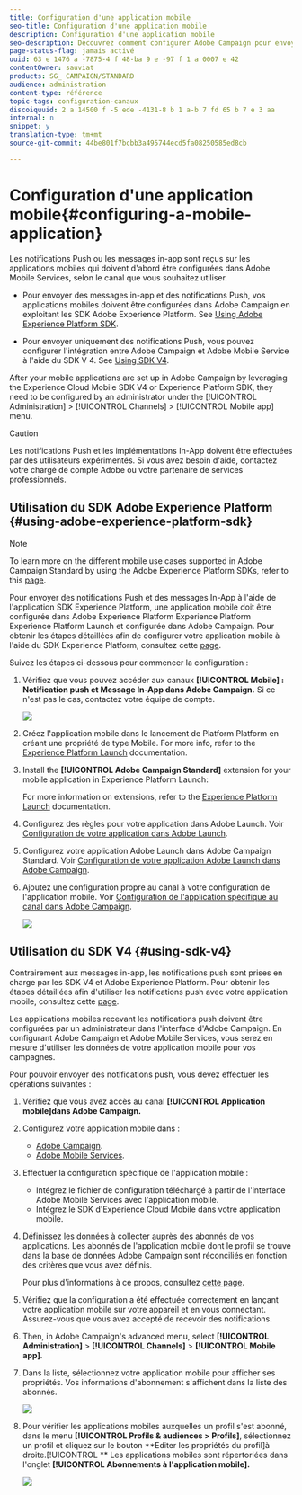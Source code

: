 ```yaml
---
title: Configuration d'une application mobile
seo-title: Configuration d'une application mobile
description: Configuration d'une application mobile
seo-description: Découvrez comment configurer Adobe Campaign pour envoyer des notifications push ou des message In-App à l'aide du SDK V4 ou du SDK Experience Platform.
page-status-flag: jamais activé
uuid: 63 e 1476 a -7875-4 f 48-ba 9 e -97 f 1 a 0007 e 42
contentOwner: sauviat
products: SG_ CAMPAIGN/STANDARD
audience: administration
content-type: référence
topic-tags: configuration-canaux
discoiquuid: 2 a 14500 f -5 ede -4131-8 b 1 a-b 7 fd 65 b 7 e 3 aa
internal: n
snippet: y
translation-type: tm+mt
source-git-commit: 44be801f7bcbb3a495744ecd5fa08250585ed8cb

---
```



# Configuration d'une application mobile{#configuring-a-mobile-application}

Les notifications Push ou les messages in-app sont reçus sur les applications mobiles qui doivent d'abord être configurées dans Adobe Mobile Services, selon le canal que vous souhaitez utiliser.

* Pour envoyer des messages in-app et des notifications Push, vos applications mobiles doivent être configurées dans Adobe Campaign en exploitant les SDK Adobe Experience Platform. See [Using Adobe Experience Platform SDK](#using-adobe-experience-platform-sdk).

* Pour envoyer uniquement des notifications Push, vous pouvez configurer l'intégration entre Adobe Campaign et Adobe Mobile Service à l'aide du SDK V 4. See [Using SDK V4](#using-sdk-v4).

After your mobile applications are set up in Adobe Campaign by leveraging the Experience Cloud Mobile SDK V4 or Experience Platform SDK, they need to be configured by an administrator under the [!UICONTROL Administration] &gt; [!UICONTROL Channels] &gt; [!UICONTROL Mobile app] menu.

>[!CAUTION]
>
>Les notifications Push et les implémentations In-App doivent être effectuées par des utilisateurs expérimentés. Si vous avez besoin d'aide, contactez votre chargé de compte Adobe ou votre partenaire de services professionnels.

## Utilisation du SDK Adobe Experience Platform {#using-adobe-experience-platform-sdk}

>[!Note]
>
>To learn more on the different mobile use cases supported in Adobe Campaign Standard by using the Adobe Experience Platform SDKs, refer to this [page](https://helpx.adobe.com/campaign/kb/configure-launch-rules-acs-use-cases.html).

Pour envoyer des notifications Push et des messages In-App à l'aide de l'application SDK Experience Platform, une application mobile doit être configurée dans Adobe Experience Platform Experience Platform Experience Platform Launch et configurée dans Adobe Campaign. Pour obtenir les étapes détaillées afin de configurer votre application mobile à l'aide du SDK Experience Platform, consultez cette [page](https://helpx.adobe.com/campaign/kb/configuring-app-sdkv4.html).

Suivez les étapes ci-dessous pour commencer la configuration :

1. Vérifiez que vous pouvez accéder aux canaux **[!UICONTROL Mobile] : Notification push et Message In-App dans Adobe Campaign.** Si ce n'est pas le cas, contactez votre équipe de compte.

   ![](assets/launch_1.png)

1. Créez l'application mobile dans le lancement de Platform Platform en créant une propriété de type Mobile. For more info, refer to the [Experience Platform Launch](https://aep-sdks.gitbook.io/docs/getting-started/create-a-mobile-property#create-a-new-mobile-property) documentation.
1. Install the **[!UICONTROL Adobe Campaign Standard]** extension for your mobile application in Experience Platform Launch:

   For more information on extensions, refer to the [Experience Platform Launch](https://aep-sdks.gitbook.io/docs/using-mobile-extensions/adobe-campaign-standard) documentation.

1. Configurez des règles pour votre application dans Adobe Launch. Voir [Configuration de votre application dans Adobe Launch](https://helpx.adobe.com/campaign/kb/config-app-in-launch.html#Step1Createdataelements).
1. Configurez votre application Adobe Launch dans Adobe Campaign Standard. Voir [Configuration de votre application Adobe Launch dans Adobe Campaign](https://helpx.adobe.com/campaign/kb/configuring-app-sdk.html#SettingupyourAdobeLaunchapplicationinAdobeCampaign).
1. Ajoutez une configuration propre au canal à votre configuration de l'application mobile. Voir [Configuration de l'application spécifique au canal dans Adobe Campaign](https://helpx.adobe.com/campaign/kb/configuring-app-sdk.html#ChannelspecificapplicationconfigurationinAdobeCampaign).

   ![](assets/launch_2.png)

## Utilisation du SDK V4 {#using-sdk-v4}

Contrairement aux messages in-app, les notifications push sont prises en charge par les SDK V4 et Adobe Experience Platform. Pour obtenir les étapes détaillées afin d'utiliser les notifications push avec votre application mobile, consultez cette [page](https://helpx.adobe.com/campaign/kb/configuring-app-sdkv4.html).

Les applications mobiles recevant les notifications push doivent être configurées par un administrateur dans l'interface d'Adobe Campaign. En configurant Adobe Campaign et Adobe Mobile Services, vous serez en mesure d'utiliser les données de votre application mobile pour vos campagnes.

Pour pouvoir envoyer des notifications push, vous devez effectuer les opérations suivantes :

1. Vérifiez que vous avez accès au canal **[!UICONTROL Application mobile]dans Adobe Campaign.**
1. Configurez votre application mobile dans :

   * [Adobe Campaign](https://helpx.adobe.com/campaign/kb/configuring-app-sdkv4.html#SettingupamobileapplicationinAdobeCampaign).
   * [Adobe Mobile Services](https://helpx.adobe.com/campaign/kb/configuring-app-sdkv4.html#ConfiguringamobileapplicationinAdobeMobileServices).

1. Effectuer la configuration spécifique de l'application mobile :

   * Intégrez le fichier de configuration téléchargé à partir de l'interface Adobe Mobile Services avec l'application mobile.
   * Intégrez le SDK d'Experience Cloud Mobile dans votre application mobile.

1. Définissez les données à collecter auprès des abonnés de vos applications. Les abonnés de l'application mobile dont le profil se trouve dans la base de données Adobe Campaign sont réconciliés en fonction des critères que vous avez définis.

   Pour plus d'informations à ce propos, consultez [cette page](https://helpx.adobe.com/campaign/kb/configuring-app-sdkv4.html#Collectingsubscribersdatafromamobileapplication).

1. Vérifiez que la configuration a été effectuée correctement en lançant votre application mobile sur votre appareil et en vous connectant. Assurez-vous que vous avez accepté de recevoir des notifications.
1. Then, in Adobe Campaign's advanced menu, select **[!UICONTROL Administration]** &gt; **[!UICONTROL Channels]** &gt; **[!UICONTROL Mobile app]**.
1. Dans la liste, sélectionnez votre application mobile pour afficher ses propriétés. Vos informations d'abonnement s'affichent dans la liste des abonnés.

   ![](assets/push_notif_mobile_app.png)

1. Pour vérifier les applications mobiles auxquelles un profil s'est abonné, dans le menu **[!UICONTROL Profils &amp; audiences &gt; Profils]**, sélectionnez un profil et cliquez sur le bouton **Editer les propriétés du profil]à droite.[!UICONTROL ** Les applications mobiles sont répertoriées dans l'onglet **[!UICONTROL Abonnements à l'application mobile].**

   ![](assets/push_notif_subscriptions.png)